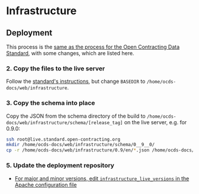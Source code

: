 # Infrastructure

## Deployment

This process is the [same as the process for the Open Contracting Data Standard](../../standard/technical/deployment), with some changes, which are listed here.

### 2. Copy the files to the live server

Follow the [standard's instructions](../standard/technical/deployment.html#copy-the-files-to-the-live-server), but change `BASEDIR` to `/home/ocds-docs/web/infrastructure`.

### 3. Copy the schema into place

Copy the JSON from the schema directory of the build to `/home/ocds-docs/web/infrastructure/schema/[release_tag]` on the live server, e.g. for 0.9.0:

```bash
ssh root@live.standard.open-contracting.org
mkdir /home/ocds-docs/web/infrastructure/schema/0__9__0/
cp -r /home/ocds-docs/web/infrastructure/0.9/en/*.json /home/ocds-docs/web/infrastructure/schema/0__9__0/
```

### 5. Update the deployment repository

* [For major and minor versions, edit `infrastructure_live_versions` in the Apache configuration file](https://github.com/open-contracting/deploy/blob/master/salt/apache/ocds-docs-live.conf.include)
